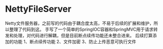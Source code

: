 # NettyFileServer
Netty文件服务器，之前写的代码由于耦合度太高，不易于后续的扩展和维护，所以整理了代码到这。
手写了一个简单的SpringIOC容器和SpringMVC用于请求转发和处理，对代码进行解耦，但是目前断点续传功能还未整合进来。
后续打算添加的功能
1、断点续传功能
2、文件加密
3、防止上传恶意可执行文件
